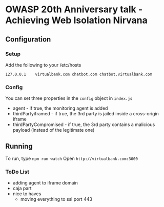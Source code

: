 # OWASP 20th Anniversary talk - Achieving Web Isolation Nirvana
## Configuration
### Setup
Add the following to your /etc/hosts
```
127.0.0.1    virtualbank.com chatbot.com chatbot.virtualbank.com
```

### Config
You can set three properties in the `config` object in `index.js`
- agent - if true, the monitoring agent is added
- thirdPartyiframed - if true, the 3rd party is jailed inside a cross-origin iframe
- thirdPartyCompromised - if true, the 3rd party contains a malicious payload (instead of the legitimate one)

## Running
To run, type `npm run watch`
Open `http://virtualbank.com:3000`

### ToDo List
- adding agent to iframe domain
- caja part
- nice to haves
  - moving everything to ssl port 443
